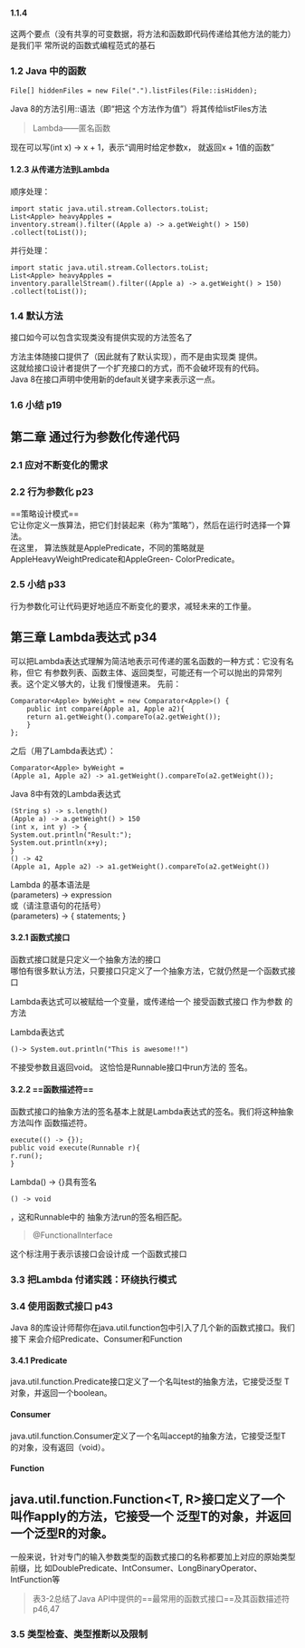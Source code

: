 #### 1.1.4

这两个要点（没有共享的可变数据，将方法和函数即代码传递给其他方法的能力）是我们平
常所说的函数式编程范式的基石

### 1.2 Java 中的函数
    File[] hiddenFiles = new File(".").listFiles(File::isHidden);
Java 8的方法引用::语法（即“把这
个方法作为值”）将其传给listFiles方法

>Lambda——匿名函数       

现在可以写(int x) -> x + 1，表示“调用时给定参数x，
就返回x + 1值的函数”

#### 1.2.3 从传递方法到Lambda

顺序处理：
```
import static java.util.stream.Collectors.toList;
List<Apple> heavyApples =
inventory.stream().filter((Apple a) -> a.getWeight() > 150)
.collect(toList());
```


并行处理：
```
import static java.util.stream.Collectors.toList;
List<Apple> heavyApples =
inventory.parallelStream().filter((Apple a) -> a.getWeight() > 150)
.collect(toList());
```

### 1.4 默认方法
接口如今可以包含实现类没有提供实现的方法签名了  

方法主体随接口提供了（因此就有了默认实现），而不是由实现类 提供。       
这就给接口设计者提供了一个扩充接口的方式，而不会破坏现有的代码。    
Java 8在接口声明中使用新的default关键字来表示这一点。

### 1.6 小结 p19

## 第二章 通过行为参数化传递代码

### 2.1 应对不断变化的需求

### 2.2 行为参数化 p23
==策略设计模式==    
它让你定义一族算法，把它们封装起来（称为“策略”），然后在运行时选择一个算法。     
在这里，
算法族就是ApplePredicate，不同的策略就是AppleHeavyWeightPredicate和AppleGreen-
ColorPredicate。

### 2.5 小结 p33
行为参数化可让代码更好地适应不断变化的要求，减轻未来的工作量。

## 第三章 Lambda表达式 p34
可以把Lambda表达式理解为简洁地表示可传递的匿名函数的一种方式：它没有名称，但它
有参数列表、函数主体、返回类型，可能还有一个可以抛出的异常列表。这个定义够大的，让我
们慢慢道来。
先前：

```
Comparator<Apple> byWeight = new Comparator<Apple>() {
    public int compare(Apple a1, Apple a2){
    return a1.getWeight().compareTo(a2.getWeight());
    }
};
```

之后（用了Lambda表达式）：

```
Comparator<Apple> byWeight =
(Apple a1, Apple a2) -> a1.getWeight().compareTo(a2.getWeight());
```
Java 8中有效的Lambda表达式
```
(String s) -> s.length()
(Apple a) -> a.getWeight() > 150
(int x, int y) -> {
System.out.println("Result:");
System.out.println(x+y);
}
() -> 42
(Apple a1, Apple a2) -> a1.getWeight().compareTo(a2.getWeight())
```
Lambda
的基本语法是    
(parameters) -> expression  
或（请注意语句的花括号）    
(parameters) -> { statements; }
#### 3.2.1 函数式接口
函数式接口就是只定义一个抽象方法的接口  
哪怕有很多默认方法，只要接口只定义了一个抽象方法，它就仍然是一个函数式接口  

Lambda表达式可以被赋给一个变量，或传递给一个 接受函数式接口 作为参数 的方法

Lambda表达式
```
()-> System.out.println("This is awesome!!")
```
不接受参数且返回void。 这恰恰是Runnable接口中run方法的
签名。
#### 3.2.2 ==函数描述符==
函数式接口的抽象方法的签名基本上就是Lambda表达式的签名。我们将这种抽象方法叫作
函数描述符。        

```
execute(() -> {});
public void execute(Runnable r){
r.run();
}
```
Lambda() -> {}具有签名
```
() -> void
```
，这和Runnable中的
抽象方法run的签名相匹配。
>@FunctionalInterface   

这个标注用于表示该接口会设计成
一个函数式接口
### 3.3 把Lambda 付诸实践：环绕执行模式

### 3.4 使用函数式接口 p43
Java 8的库设计师帮你在java.util.function包中引入了几个新的函数式接口。我们接下
来会介绍Predicate、Consumer和Function
#### 3.4.1 Predicate
java.util.function.Predicate<T>接口定义了一个名叫test的抽象方法，它接受泛型
T对象，并返回一个boolean。
#### Consumer
java.util.function.Consumer<T>定义了一个名叫accept的抽象方法，它接受泛型T
的对象，没有返回（void）。
#### Function
java.util.function.Function<T, R>接口定义了一个叫作apply的方法，它接受一个
泛型T的对象，并返回一个泛型R的对象。
---
一般来说，针对专门的输入参数类型的函数式接口的名称都要加上对应的原始类型前缀，比
如DoublePredicate、IntConsumer、LongBinaryOperator、IntFunction等

>表3-2总结了Java API中提供的==最常用的函数式接口==及其函数描述符  p46,47
### 3.5 类型检查、类型推断以及限制

